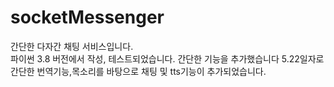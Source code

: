 # socketMessenger
간단한 다자간 채팅 서비스입니다. <br/>
파이썬 3.8 버전에서 작성, 테스트되었습니다.
간단한 기능을 추가했습니다
5.22일자로 간단한 번역기능,목소리를 바탕으로 채팅 및 tts기능이 추가되었습니다.